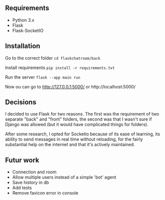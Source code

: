 ## Requirements

* Python 3.x
* Flask
* Flask-SocketIO


## Installation
Go to the correct folder 
`cd flaskchatroom/back`

Install requirements
`pip install -r requirements.txt`

Run the server
`flask --app main run`

Now ou can go to http://127.0.0.1:5000/ or http://localhost:5000/

## Decisions

I decided to use Flask for two reasons. The first was the requirement of two separate "back" and "front" folders, the second was that I wasn't sure if Django was allowed (but it would have complicated things for folders).

After some research, I opted for Socketio because of its ease of learning, its ability to send messages in real time without reloading, for the fairly substantial help on the internet and that it's actively maintained.

## Futur work

* Connection and room
* Allow multiple users instead of a simple 'bot' agent
* Save history in db
* Add tests
* Remove favicon error in console